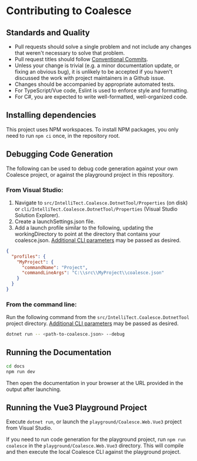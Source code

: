 # Contributing to Coalesce

## Standards and Quality

- Pull requests should solve a single problem and not include any changes that weren't necessary to solve that problem.
- Pull request titles should follow [Conventional Commits](https://www.conventionalcommits.org/en/v1.0.0/#summary).
- Unless your change is trivial (e.g. a minor documentation update, or fixing an obvious bug), it is unlikely to be accepted if you haven't discussed the work with project maintainers in a Github issue.
- Changes should be accompanied by appropriate automated tests.
- For TypeScript/Vue code, Eslint is used to enforce style and formatting.
- For C#, you are expected to write well-formatted, well-organized code.

## Installing dependencies

This project uses NPM workspaces. To install NPM packages, you only need to run `npm ci` once, in the repository root.

## Debugging Code Generation

The following can be used to debug code generation against your own Coalesce project, or against the playground project in this repository.

### From Visual Studio:

1. Navigate to `src/IntelliTect.Coalesce.DotnetTool/Properties` (on disk) or `cli/IntelliTect.Coalesce.DotnetTool/Properties` (Visual Studio Solution Explorer).
1. Create a launchSettings.json file.
1. Add a launch profile similar to the following, updating the workingDirectory to point at the directory that contains your coalesce.json. [Additional CLI parameters](https://intellitect.github.io/Coalesce/stacks/agnostic/generation.html#cli-options) may be passed as desired.

```json
{
  "profiles": {
    "MyProject": {
      "commandName": "Project",
      "commandLineArgs": "C:\\src\\MyProject\\coalesce.json"
    }
  }
}
```

### From the command line:

Run the following command from the `src/IntelliTect.Coalesce.DotnetTool` project directory. [Additional CLI parameters](https://intellitect.github.io/Coalesce/stacks/agnostic/generation.html#cli-options) may be passed as desired.

```bash
dotnet run -- <path-to-coalesce.json> --debug
```

## Running the Documentation

```bash
cd docs
npm run dev
```

Then open the documentation in your browser at the URL provided in the output after launching.

## Running the Vue3 Playground Project

Execute `dotnet run`, or launch the `playground/Coalesce.Web.Vue3` project from Visual Studio.

If you need to run code generation for the playground project, run `npm run coalesce` in the `playground/Coalesce.Web.Vue3` directory. This will compile and then execute the local Coalesce CLI against the playground project.
